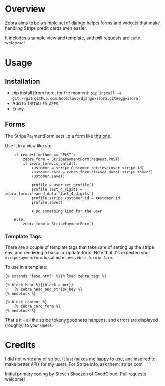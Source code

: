 Overview
========

Zebra aims to be a simple set of django helper forms and widgets that make handling Stripe credit cards even easier.

It includes a sample view and template, and pull requests are quite welcome!


Usage
=====

## Installation

* pip install (from here, for the moment: `pip install -e git://git@github.com:GoodCloud/django-zebra.git#egg=zebra` )
* Add to `INSTALLED_APPS`
* Enjoy.


## Forms

The StripePaymentForm sets up a form like [this one](https://gist.github.com/1204718#file_stripe_tutorial_page.html).

Use it in a view like so:
```
    if request.method == 'POST':
        zebra_form = StripePaymentForm(request.POST)
        if zebra_form.is_valid():
            customer = stripe.Customer.retrieve(user.stripe_id)
            customer.card = zebra_form.cleaned_data['stripe_token']
            customer.save()

            profile = user.get_profile()
            profile.last_4_digits = zebra_form.cleaned_data['last_4_digits']
            profile.stripe_customer_id = customer.id
            profile.save()

            # Do something kind for the user

    else:
        zebra_form = StripePaymentForm()
```

### Template Tags

There are a couple of template tags that take care of setting up the stripe env, and rendering a basic cc update form.  Note that it's expected your `StripePaymentForm` is called either `zebra_form` or `form`.

To use in a template:

```
{% extends "base.html" %}{% load zebra_tags %}

{% block head %}{{block.super}}
	{% zebra_head_and_stripe_key %}
{% endblock %}

{% block content %}
	{% zebra_card_form %}
{% endblock %}
```

That's it - all the stripe tokeny goodness happens, and errors are displayed (roughly) to your users.


Credits
=======

I did not write any of stripe.  It just makes me happy to use, and inspired to make better APIs for my users.  For Stripe info, ask them: stripe.com

Initial primary coding by Steven Skoczen of GoodCloud.  Pull requests welcome!



